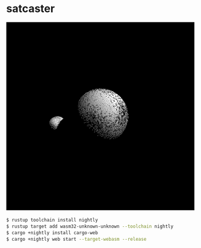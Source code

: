 satcaster
=========

![render](renders/texture.png)

```sh
$ rustup toolchain install nightly
$ rustup target add wasm32-unknown-unknown --toolchain nightly
$ cargo +nightly install cargo-web
$ cargo +nightly web start --target-webasm --release
```
